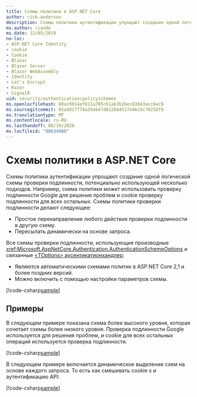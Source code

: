 ```yaml
---
title: Схемы политики в ASP.NET Core
author: rick-anderson
description: Схемы политики аутентификации упрощают создание одной логической схемы проверки подлинности
ms.author: riande
ms.date: 12/05/2019
no-loc:
- ASP.NET Core Identity
- cookie
- Cookie
- Blazor
- Blazor Server
- Blazor WebAssembly
- Identity
- Let's Encrypt
- Razor
- SignalR
uid: security/authentication/policyschemes
ms.openlocfilehash: 60ac9914ef811a705c61ab3b2bec61643acc6ec0
ms.sourcegitcommit: 65add17f74a29a647d812b04517e46cbc78258f9
ms.translationtype: MT
ms.contentlocale: ru-RU
ms.lasthandoff: 08/19/2020
ms.locfileid: "88634986"
---
```

# <a name="policy-schemes-in-aspnet-core"></a>Схемы политики в ASP.NET Core

Схемы политики аутентификации упрощают создание одной логической схемы проверки подлинности, потенциально использующей несколько подходов. Например, схема политики может использовать проверку подлинности Google для решения проблем и cookie проверку подлинности для всех остальных. Схемы политики проверки подлинности делают следующее:

* Простое перенаправление любого действия проверки подлинности в другую схему.
* Пересылать динамически на основе запроса.

Все схемы проверки подлинности, использующие производные <xref:Microsoft.AspNetCore.Authentication.AuthenticationSchemeOptions> и связанные [ \<TOptions> аусентикатионхандлер](/dotnet/api/microsoft.aspnetcore.authentication.authenticationhandler-1):

* Являются автоматическими схемами политик в ASP.NET Core 2,1 и более поздних версий.
* Можно включить с помощью настройки параметров схемы.

[!code-csharp[sample](policyschemes/samples/AuthenticationSchemeOptions.cs?name=snippet)]

## <a name="examples"></a>Примеры

В следующем примере показана схема более высокого уровня, которая сочетает схемы более низкого уровня. Проверка подлинности Google используется для решения проблем, и cookie для всех остальных операций используется проверка подлинности.

[!code-csharp[sample](policyschemes/samples/Startup.cs?name=snippet1)]

В следующем примере включается динамическое выделение схем на основе каждого запроса. То есть как смешивать cookie s и аутентификацию API:

 <!-- REVIEW, missing If set in public Func<HttpContext, string> ForwardDefaultSelector -->

[!code-csharp[sample](policyschemes/samples/Startup.cs?name=snippet2)]
